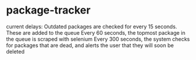 # package-tracker
current delays:
Outdated packages are checked for every 15 seconds. These are added to the queue
Every 60 seconds, the topmost package in the queue is scraped with selenium
Every 300 seconds, the system checks for packages that are dead, and alerts the user that they will soon be deleted